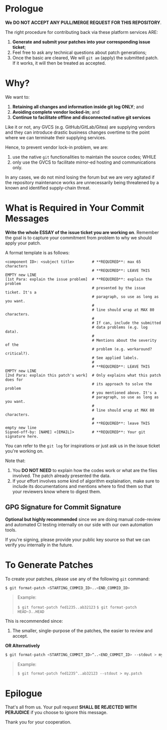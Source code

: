 # Prologue

**We DO NOT ACCEPT ANY PULL/MERGE REQUEST FOR THIS REPOSITORY**.

The right procedure for contributing back via these platform services ARE:

1. **Generate and submit your patches into your corresponding issue ticket**;
2. Feel free to ask any technical questions about patch generations;
3. Once the basic are cleared, We will `git am` (apply) the submitted patch. If
   it works, it will then be treated as accepted.




# Why?

We want to:

1. **Retaining all changes and information inside git log ONLY**; and
2. **Avoiding complete vendor locked-in**; and
3. **Continue to facilitate offline and disconnected native git services**

Like it or not, any GVCS (e.g. GitHub/GitLab/Gitea) are supplying vendors and
they can introduce drastic business changes overtime to the point where we can
terminate their supplying services.

Hence, to prevent vendor lock-in problem, we are:

1. use the native `git` functionalities to maintain the source codes; WHILE
2. only use the GVCS to facilitate mirror-ed hosting and communications only.

In any cases, we do not mind losing the forum but we are very agitated if the
repository maintenance works are unnecessarily being threatened by a known and
identified supply-chain threat.




# What is Required in Your Commit Messages

**Write the whole ESSAY of the issue ticket you are working on**. Remember the
goal is to capture your commitment from problem to why we should apply your
patch.

A format template is as follows:

```
<component ID>: <subject title>        # **REQUIRED**: max 65 characters
                                       # **REQUIRED**: LEAVE THIS EMPTY new LINE
[1st Para: explain the issue problem]  # **REQUIRED**: explain the problem
                                       # presented by the issue ticket. It's a
                                       # paragraph, so use as long as you want.
                                       #
                                       # line should wrap at MAX 80 characters.
                                       #
                                       # If can, include the submitted
                                       # data problems (e.g. log data).
                                       #
                                       # Mentions about the severity of the
                                       # problem (e.g. workaround? critical?).
                                       # See applied labels.
                                       #
                                       # **REQUIRED**: LEAVE THIS EMPTY new LINE
[2nd Para: explain this patch's work]  # Only explains what this patch does for
                                       # its approach to solve the problem
                                       # you mentioned above. It's a
                                       # paragraph, so use as long as you want.
                                       #
                                       # line should wrap at MAX 80 characters.
                                       #
                                       # **REQUIRED**: leave THIS empty new line
Signed-off-by: [NAME] <[EMAIL]>        # **REQUIRED**: Your git signature here.
```

You can refer to the `git log` for inspirations or just ask us in the issue
ticket you're working on.

Note that:

1. You **DO NOT NEED** to explain how the codes work or what are the
files involved. The patch already presented the data.
2. If your effort involves some kind of algorithm explaination, make sure to
include its documentations and mentions where to find them so that your
reviewers know where to digest them.




## GPG Signature for Commit Signature

**Optional but highly recommended** since we are doing manual code-review and
automated CI testing internally on our side with our own automation tools.

If you're signing, please provide your public key source so that we can verify
you internally in the future.




# To Generate Patches

To create your patches, please use any of the following `git` command:

```bash
$ git format-patch <STARTING_COMMID_ID>..<END_COMMID_ID>
```

> Example:
>
> `$ git format-patch fed1235..ab32123`
> `$ git format-patch HEAD~3..HEAD`

This is recommended since:

1. The smaller, single-purpose of the patches, the easier to review and accept.

**OR Alternatively**

```bash
$ git format-patch <STARTING_COMMIT_ID>^..<END_COMMIT_ID> --stdout > my.patch
```

> Example:
>
> `$ git format-patch fed1235^..ab32123 --stdout > my.patch`




# Epilogue

That's all from us. Your pull request **SHALL BE REJECTED WITH PERJUDICE** if
you choose to ignore this message.

Thank you for your cooperation.
